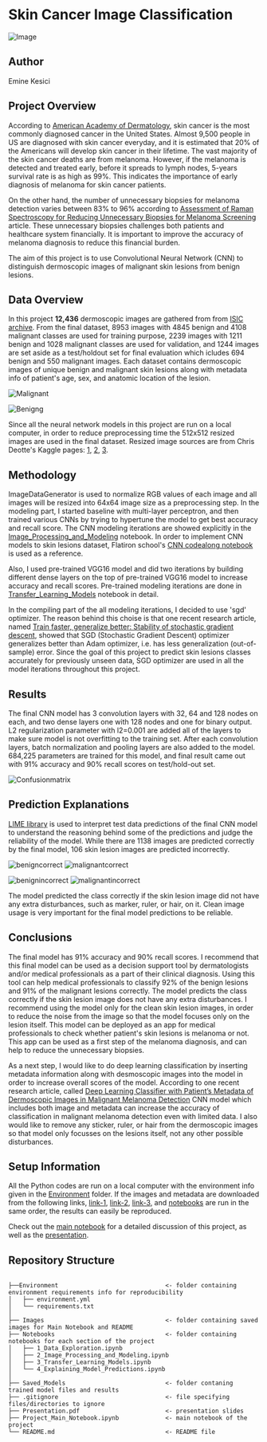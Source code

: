 # Skin Cancer Image Classification
![Image](Images/image_stats.jpg)

## Author 
Emine Kesici

## Project Overview
According to [American Academy of Dermatology](https://www.aad.org/media/stats-skin-cancer), skin cancer is the most commonly diagnosed cancer in the United States. Almost 9,500 people in US are diagnosed with skin cancer everyday, and it is estimated that 20% of the Americans will develop skin cancer in their lifetime. The vast majority of the skin cancer deaths are from melanoma.  However, if the melanoma is detected and treated early, before it spreads to lymph nodes, 5-years survival rate is as high as 99%. This indicates the importance of early diagnosis of melanoma for skin cancer patients.

On the other hand, the number of unnecessary biopsies for melanoma detection varies between 83% to 96% according to [Assessment of Raman Spectroscopy for Reducing Unnecessary Biopsies for Melanoma Screening](https://www.ncbi.nlm.nih.gov/pmc/articles/PMC7355922/) article. These unnecessary biopsies challenges both patients and healthcare system financially. It is important to improve the accuracy of melanoma diagnosis to reduce this financial burden. 

The aim of this project is to use Convolutional Neural Network (CNN) to distinguish dermoscopic images of malignant skin lesions from benign lesions. 

## Data Overview

In this project **12,436** dermoscopic images are gathered from from [ISIC archive](https://www.isic-archive.com/#!/topWithHeader/onlyHeaderTop/gallery?filter=%5B%5D). From the final dataset, 8953 images with 4845 benign and 4108 malignant classes are used for training purpose, 2239 images with 1211 benign and 1028 malignant classes are used for validation, and 1244 images are set aside as a test/holdout set for final evaluation which icludes 694 benign and 550 malignant images. Each dataset contains dermoscopic images of unique benign and malignant skin lesions along with metadata info of patient's age, sex, and anatomic location of the lesion.

![Malignant](Images/Malignant_Sample.png)

![Benigng](Images/Benign_Sample.png)

Since all the neural network models in this project are run on a local computer, in order to reduce preprocessing time the 512x512 resized images are used in the final dataset. Resized image sources are from Chris Deotte's Kaggle pages: [1](https://www.kaggle.com/cdeotte/jpeg-melanoma-512x512?select=train.csv), [2](https://www.kaggle.com/cdeotte/jpeg-isic2019-512x512), [3](https://www.kaggle.com/c/siim-isic-melanoma-classification/discussion/169139).

## Methodology
ImageDataGenerator is used to normalize RGB values of each image and all images will be resized into 64x64 image size as a preprocessing step. In the modeling part, I started baseline with multi-layer perceptron, and then trained various CNNs by trying to hypertune the model to get best accuracy and recall score. The CNN modeling iterations are showed explicitly in the [Image_Processing_and_Modeling](https://github.com/emykes/SkinCancerImageClassification/blob/main/Notebooks/Image_Processing_and_Modeling.ipynb) notebook. In order to implement CNN models to skin lesions dataset, Flatiron school's [CNN codealong notebook](https://github.com/learn-co-curriculum/dsc-convolutional-neural-networks-codealong) is used as a reference.

Also, I used pre-trained VGG16 model and did two iterations by building different dense layers on the top of pre-trained VGG16 model to increase accuracy and recall scores. Pre-trained modeling iterations are done in [Transfer_Learning_Models](https://github.com/emykes/SkinCancerImageClassification/blob/main/Notebooks/Transfer_Learning_Models.ipynb) notebook in detail.  

In the compiling part of the all modeling iterations, I decided to use 'sgd' optimizer. The reason behind this choise is that one recent research article, named [Train faster, generalize better: Stability of stochastic gradient descent](http://proceedings.mlr.press/v48/hardt16.pdf), showed that SGD (Stochastic Gradient Descent) optimizer generalizes better than Adam optimizer, i.e. has less generalization (out-of-sample) error. Since the goal of this project to predict skin lesions classes accurately for previously unseen data, SGD optimizer are used in all the model iterations throughout this project. 


## Results

The final CNN model has 3 convolution layers with 32, 64 and 128 nodes on each, and two dense layers one with 128 nodes and one for binary output. L2 regularization parameter with l2=0.001 are added all of the layers to make sure model is not overfitting to the training set. After each convolution layers, batch normalization and pooling layers are also added to the model. 684,225 parameters are trained for this model, and final result came out with 91% accuracy and 90% recall scores on test/hold-out set.

![Confusionmatrix](Images/confusion_matrix.png)


## Prediction Explanations
[LIME library](https://github.com/marcotcr/lime) is used to interpret test data predictions of the final CNN model to understand the reasoning behind some of the predictions and judge the reliability of the model. While there are 1138 images are predicted correctly by the final model, 106 skin lesion images are predicted incorrectly.

![benigncorrect](Images/benign_correct2.png)  ![malignantcorrect](Images/malignant_correct2.png) 


![benignincorrect](Images/benign_incorrect2.png)  ![malignantincorrect](Images/malignant_incorrect2.png) 


The model predicted the class correctly if the skin lesion image did not have any extra disturbances, such as marker, ruler, or hair, on it. Clean image usage is very important for the final model predictions to be reliable. 

## Conclusions

The final model has 91% accuracy and 90% recall scores. I recommend that this final model can be used as a decision support tool by dermatologists and/or medical professionals as a part of their clinical diagnosis. Using this tool can help medical professionals to classify 92% of the benign lesions and 91% of the malignant lesions correctly. The model predicts the class correctly if the skin lesion image does not have any extra disturbances. I recommend using the model only for the clean skin lesion images, in order to reduce the noise from the image so that the model focuses only on the lesion itself. This model can be deployed as an app for medical professionals to check whether patient's skin lesions is melanoma or not. This app can be used as a first step of the melanoma diagnosis, and can help to reduce the unnecessary biopsies.

As a next step, I would like to do deep learning classification by inserting metadata information along with desmoscopic images into the model in order to increase overall scores of the model. According to one recent research article, called [Deep Learning Classifier with Patient’s Metadata of Dermoscopic Images in Malignant Melanoma Detection](https://www.dovepress.com/deep-learning-classifier-with-patientrsquos-metadata-of-dermoscopic-im-peer-reviewed-fulltext-article-JMDH) CNN model which includes both image and metadata can increase the accuracy of classification in malignant melanoma detection even with limited data. I also would like to remove any sticker, ruler, or hair from the dermoscopic images so that model only focusses on the lesions itself, not any other possible disturbances.


## Setup Information

All the Python codes are run on a local computer with the environment info given in the [Environment](https://github.com/emykes/SkinCancerImageClassification/tree/main/Environment) folder. If the images and metadata are downloaded from the following links, [link-1](https://www.kaggle.com/cdeotte/jpeg-melanoma-512x512?select=train.csv), [link-2](https://www.kaggle.com/cdeotte/jpeg-isic2019-512x512), [link-3](https://www.kaggle.com/c/siim-isic-melanoma-classification/discussion/169139), and [notebooks](https://github.com/emykes/SkinCancerImageClassification/tree/main/Notebooks) are run in the same order, the results can easily be reproduced. 

Check out the [main notebook](https://github.com/emykes/SkinCancerImageClassification/blob/main/Project_Main_Notebook.ipynb) for a detailed discussion of this project, as well as the [presentation](https://github.com/emykes/SkinCancerImageClassification/blob/main/Presentation.pdf). 

## Repository Structure

```

├──Environment                              <- folder containing environment requirements info for reproducibility
│   ├── environment.yml
│   └── requirements.txt
│
├── Images                                  <- folder containing saved images for Main Notebook and README
├── Notebooks                               <- folder containing notebooks for each section of the project
│   ├── 1_Data_Exploration.ipynb
│   ├── 2_Image_Processing_and_Modeling.ipynb
│   ├── 3_Transfer_Learning_Models.ipynb
│   └── 4_Explaining_Model_Predictions.ipynb
│
├── Saved_Models                            <- folder contaning trained model files and results 
├── .gitignore                              <- file specifying files/directories to ignore
├── Presentation.pdf                        <- presentation slides
├── Project_Main_Notebook.ipynb             <- main notebook of the project
└── README.md                               <- README file

``` 

